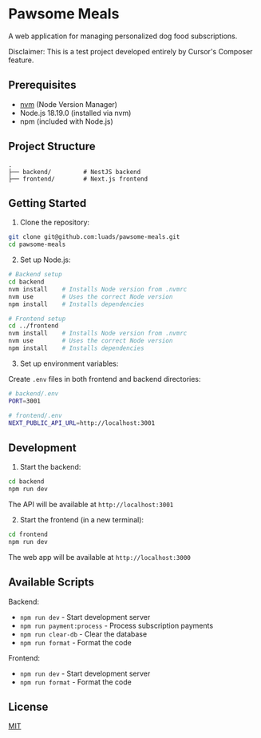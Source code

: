 # Pawsome Meals

A web application for managing personalized dog food subscriptions.

Disclaimer: This is a test project developed entirely by Cursor's Composer feature.

## Prerequisites

- [nvm](https://github.com/nvm-sh/nvm) (Node Version Manager)
- Node.js 18.19.0 (installed via nvm)
- npm (included with Node.js)

## Project Structure

```
.
├── backend/         # NestJS backend
├── frontend/        # Next.js frontend
```

## Getting Started

1. Clone the repository:
```bash
git clone git@github.com:luads/pawsome-meals.git
cd pawsome-meals
```

2. Set up Node.js:
```bash
# Backend setup
cd backend
nvm install    # Installs Node version from .nvmrc
nvm use        # Uses the correct Node version
npm install    # Installs dependencies

# Frontend setup
cd ../frontend
nvm install    # Installs Node version from .nvmrc
nvm use        # Uses the correct Node version
npm install    # Installs dependencies
```

3. Set up environment variables:

Create `.env` files in both frontend and backend directories:

```bash
# backend/.env
PORT=3001

# frontend/.env
NEXT_PUBLIC_API_URL=http://localhost:3001
```

## Development

1. Start the backend:
```bash
cd backend
npm run dev
```
The API will be available at `http://localhost:3001`

2. Start the frontend (in a new terminal):
```bash
cd frontend
npm run dev
```
The web app will be available at `http://localhost:3000`


## Available Scripts

Backend:
- `npm run dev` - Start development server
- `npm run payment:process` - Process subscription payments
- `npm run clear-db` - Clear the database
- `npm run format` - Format the code

Frontend:
- `npm run dev` - Start development server
- `npm run format` - Format the code

## License

[MIT](LICENSE)
